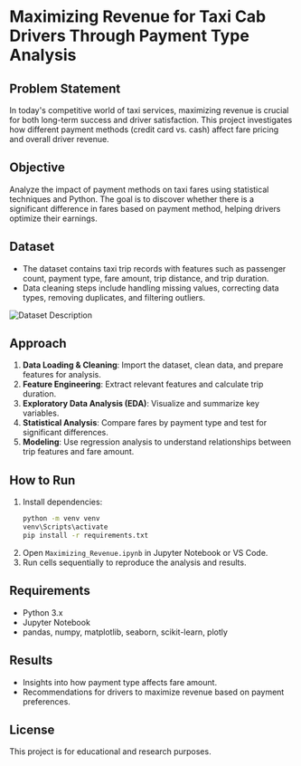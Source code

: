 # Maximizing Revenue for Taxi Cab Drivers Through Payment Type Analysis

## Problem Statement
In today's competitive world of taxi services, maximizing revenue is crucial for both long-term success and driver satisfaction. This project investigates how different payment methods (credit card vs. cash) affect fare pricing and overall driver revenue.

## Objective
Analyze the impact of payment methods on taxi fares using statistical techniques and Python. The goal is to discover whether there is a significant difference in fares based on payment method, helping drivers optimize their earnings.

## Dataset
- The dataset contains taxi trip records with features such as passenger count, payment type, fare amount, trip distance, and trip duration.
- Data cleaning steps include handling missing values, correcting data types, removing duplicates, and filtering outliers.

![Dataset Description](data/image.png)


## Approach
1. **Data Loading & Cleaning**: Import the dataset, clean data, and prepare features for analysis.
2. **Feature Engineering**: Extract relevant features and calculate trip duration.
3. **Exploratory Data Analysis (EDA)**: Visualize and summarize key variables.
4. **Statistical Analysis**: Compare fares by payment type and test for significant differences.
5. **Modeling**: Use regression analysis to understand relationships between trip features and fare amount.

## How to Run
1. Install dependencies:
   ```bash
   python -m venv venv
   venv\Scripts\activate
   pip install -r requirements.txt
   ```
2. Open `Maximizing_Revenue.ipynb` in Jupyter Notebook or VS Code.
3. Run cells sequentially to reproduce the analysis and results.

## Requirements
- Python 3.x
- Jupyter Notebook
- pandas, numpy, matplotlib, seaborn, scikit-learn, plotly

## Results
- Insights into how payment type affects fare amount.
- Recommendations for drivers to maximize revenue based on payment preferences.

## License
This project is for educational and research purposes.
